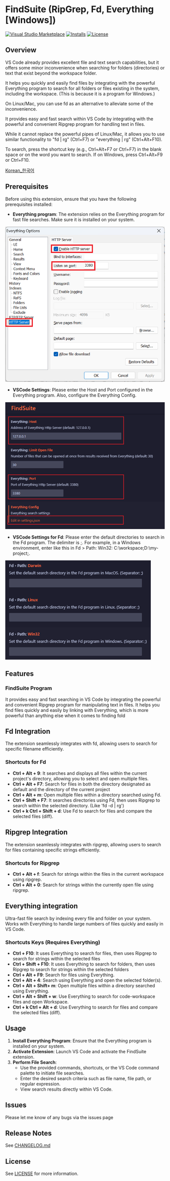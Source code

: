 # FindSuite (RipGrep, Fd, Everything [Windows])

[![Visual Studio Marketplace](https://img.shields.io/visual-studio-marketplace/v/utocode.findsuite?style=for-the-badge&label=VS%20Marketplace&logo=visual-studio-code)](https://marketplace.visualstudio.com/items?itemName=utocode.findsuite)
[![Installs](https://img.shields.io/visual-studio-marketplace/i/utocode.findsuite?style=for-the-badge)](https://marketplace.visualstudio.com/items?itemName=utocode.findsuite)
[![License](https://img.shields.io/github/license/codesuiteapp/findsuite?style=for-the-badge&logo=)](https://github.com/codesuiteapp/findsuite/blob/master/LICENSE)

## Overview

VS Code already provides excellent file and text search capabilities, but it offers some minor inconvenience when searching for folders (directories) or text that exist beyond the workspace folder.

It helps you quickly and easily find files by integrating with the powerful Everything program to search for all folders or files existing in the system, including the workspace. (This is because it is a program for Windows.)

On Linux/Mac, you can use fd as an alternative to alleviate some of the inconvenience.

It provides easy and fast search within VS Code by integrating with the powerful and convenient Ripgrep program for handling text in files.

While it cannot replace the powerful pipes of Linux/Mac, it allows you to use similar functionality to "fd | rg" (Ctrl+F7) or "everything | rg" (Ctrl+Alt+F10).

To search, press the shortcut key (e.g., Ctrl+Alt+F7 or Ctrl+F7) in the blank space or on the word you want to search. If on Windows, press Ctrl+Alt+F9 or Ctrl+F10.

[Korean_한국어](README_KO.md)

## Prerequisites

Before using this extension, ensure that you have the following prerequisites installed:

- **Everything program**: The extension relies on the Everything program for fast file searches. Make sure it is installed on your system.

![Everything](images/everything1.png)

- **VSCode Settings**: Please enter the Host and Port configured in the Everything program. Also, configure the Everything Config.

![Setting](images/setting.png)

- **VSCode Settings for Fd**: Please enter the default directories to search in the Fd program. The delimiter is ;. For example, in a Windows environment, enter like this in Fd > Path: Win32: C:\workspace;D:\my-project;.

![Fd](images/fd1.png)

## Features

### FindSuite Program

It provides easy and fast searching in VS Code by integrating the powerful and convenient Ripgrep program for manipulating text in files. It helps you find files quickly and easily by linking with Everything, which is more powerful than anything else when it comes to finding fold

## Fd Integration

The extension seamlessly integrates with fd, allowing users to search for specific filename efficiently.

### Shortcuts for Fd

- **Ctrl + Alt + 9**: It searches and displays all files within the current project's directory, allowing you to select and open multiple files.
- **Ctrl + Alt + F7**: Search for files in both the directory designated as default and the directory of the current project
- **Ctrl + Alt + m**: Open multiple files within a directory searched using Fd.
- **Ctrl + Shift + F7**: It searches directories using Fd, then uses Ripgrep to search within the selected directory. (Like 'fd -d | rg')
- **Ctrl + k Ctrl + Shift + d**: Use Fd to search for files and compare the selected files (diff).

## Ripgrep Integration

The extension seamlessly integrates with ripgrep, allowing users to search for files containing specific strings efficiently.

### Shortcuts for Ripgrep

- **Ctrl + Alt + f**: Search for strings within the files in the current workspace using ripgrep.
- **Ctrl + Alt + 0**: Search for strings within the currently open file using ripgrep.

## Everything integration

Ultra-fast file search by indexing every file and folder on your system. Works with Everything to handle large numbers of files quickly and easily in VS Code.

### Shortcuts Keys (Requires Everything)

- **Ctrl + F10**: It uses Everything to search for files, then uses Ripgrep to search for strings within the selected files
- **Ctrl + Shift + F10**: It uses Everything to search for folders, then uses Ripgrep to search for strings within the selected folders
- **Ctrl + Alt + F9**: Search for files using Everything.
- **Ctrl + Alt + 4**: Search using Everything and open the selected folder(s).
- **Ctrl + Alt + Shift+ m**: Open multiple files within a directory searched using Everything.
- **Ctrl + Alt + Shift + w**: Use Everything to search for code-workspace files and open Workspace.
- **Ctrl + k Ctrl + Alt + d**: Use Everything to search for files and compare the selected files (diff).

## Usage

1. **Install Everything Program**: Ensure that the Everything program is installed on your system.
2. **Activate Extension**: Launch VS Code and activate the FindSuite extension.
3. **Perform File Search**:
   - Use the provided commands, shortcuts, or the VS Code command palette to initiate file searches.
   - Enter the desired search criteria such as file name, file path, or regular expression.
   - View search results directly within VS Code.

## Issues

Please let me know of any bugs via the issues page

## Release Notes

See [CHANGELOG.md](CHANGELOG.md)

## License

See [LICENSE](LICENSE) for more information.

